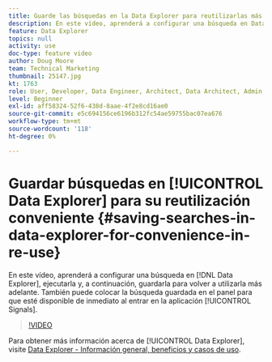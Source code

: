 ```yaml
---
title: Guarde las búsquedas en la Data Explorer para reutilizarlas más cómodamente
description: En este vídeo, aprenderá a configurar una búsqueda en Data Explorer, ejecutarla y, a continuación, guardarla para reutilizarla más adelante. También puede colocar la búsqueda guardada en el panel para que esté disponible inmediatamente al entrar en la aplicación de señales.
feature: Data Explorer
topics: null
activity: use
doc-type: feature video
author: Doug Moore
team: Technical Marketing
thumbnail: 25147.jpg
kt: 1763
role: User, Developer, Data Engineer, Architect, Data Architect, Admin, Leader
level: Beginner
exl-id: aff58324-52f6-438d-8aae-4f2e8cd16ae0
source-git-commit: e5c694156ce6196b312fc54ae59755bac07ea676
workflow-type: tm+mt
source-wordcount: '118'
ht-degree: 0%

---
```


# Guardar búsquedas en [!UICONTROL Data Explorer] para su reutilización conveniente {#saving-searches-in-data-explorer-for-convenience-in-re-use}

En este vídeo, aprenderá a configurar una búsqueda en [!DNL Data Explorer], ejecutarla y, a continuación, guardarla para volver a utilizarla más adelante. También puede colocar la búsqueda guardada en el panel para que esté disponible de inmediato al entrar en la aplicación [!UICONTROL Signals].

>[!VIDEO](https://video.tv.adobe.com/v/25147/?quality=12)

Para obtener más información acerca de [!UICONTROL Data Explorer], visite [Data Explorer - Información general, beneficios y casos de uso](https://experiencecloud.adobe.com/resources/help/en_US/aam/data-explorer.html).

